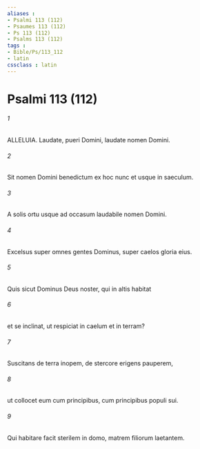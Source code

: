 ```yaml
---
aliases : 
- Psalmi 113 (112)
- Psaumes 113 (112)
- Ps 113 (112)
- Psalms 113 (112)
tags : 
- Bible/Ps/113_112
- latin
cssclass : latin
---
```


# Psalmi 113 (112)

###### 1
ALLELUIA. Laudate, pueri Domini, laudate nomen Domini.
###### 2
Sit nomen Domini benedictum ex hoc nunc et usque in saeculum.
###### 3
A solis ortu usque ad occasum laudabile nomen Domini.
###### 4
Excelsus super omnes gentes Dominus, super caelos gloria eius.
###### 5
Quis sicut Dominus Deus noster, qui in altis habitat
###### 6
et se inclinat, ut respiciat in caelum et in terram?
###### 7
Suscitans de terra inopem, de stercore erigens pauperem,
###### 8
ut collocet eum cum principibus, cum principibus populi sui.
###### 9
Qui habitare facit sterilem in domo, matrem filiorum laetantem.
